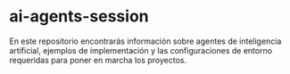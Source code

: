 # ai-agents-session
En este repositorio encontrarás información sobre agentes de inteligencia artificial, ejemplos de implementación y las configuraciones de entorno requeridas para poner en marcha los proyectos.
